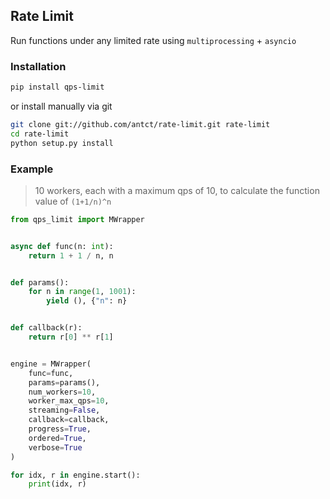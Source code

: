 ## Rate Limit

Run functions under any limited rate using `multiprocessing` + `asyncio`

### Installation

```bash
pip install qps-limit
```

or install manually via git

```bash
git clone git://github.com/antct/rate-limit.git rate-limit
cd rate-limit
python setup.py install
```

### Example

> 10 workers, each with a maximum qps of 10, to calculate the function value of `(1+1/n)^n`

```python
from qps_limit import MWrapper


async def func(n: int):
    return 1 + 1 / n, n


def params():
    for n in range(1, 1001):
        yield (), {"n": n}


def callback(r):
    return r[0] ** r[1]


engine = MWrapper(
    func=func,
    params=params(),
    num_workers=10,
    worker_max_qps=10,
    streaming=False,
    callback=callback,
    progress=True,
    ordered=True,
    verbose=True
)

for idx, r in engine.start():
    print(idx, r)
```